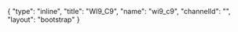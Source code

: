 {
    "type": "inline",
    "title": "WI9_C9",
    "name": "wi9_c9",
    "channelId": "",
    "layout": "bootstrap"
}